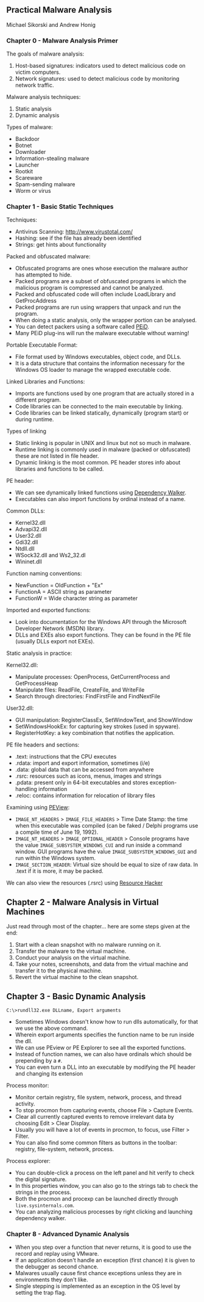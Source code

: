 ## Practical Malware Analysis
Michael Sikorski and Andrew Honig

### Chapter 0 - Malware Analysis Primer

The goals of malware analysis:

1. Host-based signatures: indicators used to detect malicious code on
   victim computers.
2. Network signatures: used to detect malicious code by monitoring network
   traffic.

Malware analysis techniques:

1. Static analysis
2. Dynamic analysis

Types of malware:

- Backdoor
- Botnet
- Downloader
- Information-stealing malware
- Launcher
- Rootkit
- Scareware
- Spam-sending malware
- Worm or virus

### Chapter 1 - Basic Static Techniques

Techniques:

- Antivirus Scanning: http://www.virustotal.com/
- Hashing: see if the file has already been identified
- Strings: get hints about functionality

Packed and obfuscated malware:

- Obfuscated programs are ones whose execution the malware author has
  attempted to hide.
- Packed programs are a subset of obfuscated programs in which the
  malicious program is compressed and cannot be analyzed.
- Packed and obfuscated code will often include LoadLibrary and
  GetProcAddress
- Packed programs are run using wrappers that unpack and run the program.
- When doing a static analysis, only the wrapper portion can be analysed.
- You can detect packers using a software called
  [PEiD](https://www.aldeid.com/wiki/PEiD).
- Many PEiD plug-ins will run the malware executable without warning!

Portable Executable Format:

- File format used by Windows executables, object code, and DLLs.
- It is a data structure that contains the information necessary for the
  Windows OS loader to manage the wrapped executable code.

Linked Libraries and Functions:

- Imports are functions used by one program that are actually stored in a
  different program.
- Code libraries can be connected to the main executable by linking.
- Code libraries can be linked statically, dynamically (program start) or
  during runtime.

Types of linking

- Static linking is popular in UNIX and linux but not so much in malware.
- Runtime linking is commonly used in malware (packed or obfuscated) these
  are not listed in file header.
- Dynamic linking is the most common. PE header stores info about libraries
  and functions to be called.

PE header:

- We can see dynamically linked functions using
  [Dependency Walker](http://www.dependencywalker.com).
- Executables can also import functions by ordinal instead of a name.

Common DLLs:

- Kernel32.dll
- Advapi32.dll
- User32.dll
- Gdi32.dll
- Ntdll.dll
- WSock32.dll and Ws2\_32.dl
- Wininet.dll

Function naming conventions:

- NewFunction = OldFunction + "Ex"
- FunctionA = ASCII string as parameter
- FunctionW = Wide character string as parameter

Imported and exported functions:

- Look into documentation for the Windows API through the Microsoft
  Developer Network (MSDN) library.
- DLLs and EXEs also export functions. They can be found in the PE file
  (usually DLLs export not EXEs).

Static analysis in practice:

Kernel32.dll:

- Manipulate processes: OpenProcess, GetCurrentProcess and GetProcessHeap
- Manipulate files: ReadFile, CreateFile, and WriteFile
- Search through directories: FindFirstFile and FindNextFile

User32.dll:

- GUI manipulation: RegisterClassEx, SetWindowText, and ShowWindow
- SetWindowsHookEx: for capturing key strokes (used in spyware).
- RegisterHotKey: a key combination that notifies the application.

PE file headers and sections:

- .text: instructions that the CPU executes
- .rdata: import and export information, sometimes (i/e)
- .data: global data that can be accessed from anywhere
- .rsrc: resources such as icons, menus, images and strings
- .pdata: present only in 64-bit executables and stores exception-handling
  information
- .reloc: contains information for relocation of library files

Examining using [PEView](https://www.aldeid.com/wiki/PEView):

- `IMAGE_NT_HEADERS` > `IMAGE_FILE_HEADERS` > Time Date Stamp: the time
  when this executable was compiled (can be faked / Delphi programs use a
  compile time of June 19, 1992).
- `IMAGE_NT_HEADERS` > `IMAGE_OPTIONAL_HEADER` > Console programs have the
  value `IMAGE_SUBSYSTEM_WINDOWS_CUI` and run inside a command window. GUI
  programs have the value `IMAGE_SUBSYSTEM_WINDOWS_GUI` and run within the
  Windows system.
- `IMAGE_SECTION_HEADER`: Virtual size should be equal to size of raw data.
  In .text if it is more, it may be packed.

We can also view the resources (.rsrc) using [Resource
Hacker](http://www.angusj.com/)

## Chapter 2 - Malware Analysis in Virtual Machines

Just read through most of the chapter... here are some steps given at the
end:

1. Start with a clean snapshot with no malware running on it.
2. Transfer the malware to the virtual machine.
3. Conduct your analysis on the virtual machine.
4. Take your notes, screenshots, and data from the virtual machine and
   transfer it to the physical machine.
5. Revert the virtual machine to the clean snapshot.

## Chapter 3 - Basic Dynamic Analysis

```
C:\>rundll32.exe DLLname, Export arguments
```

- Sometimes Windows doesn't know how to run dlls automatically, for that we
  use the above command.
- Wherein export arguments specifies the function name to be run inside the
  dll.
- We can use PEview or PE Explorer to see all the exported functions.
- Instead of function names, we can also have ordinals which should be
  prepending by a `#`.
- You can even turn a DLL into an executable by modifying the PE header and
  changing its extension

Process monitor:

- Monitor certain registry, file system, network, process, and thread
  activity.
- To stop procmon from capturing events, choose File > Capture Events.
- Clear all currently captured events to remove irrelevant data by choosing
  Edit > Clear Display.
- Usually you will have a lot of events in procmon, to focus, use Filter >
  Filter.
- You can also find some common filters as buttons in the toolbar:
  registry, file-system, network, process.

Process explorer:

- You can double-click a process on the left panel and hit verify to check
  the digital signature.
- In this properties window, you can also go to the strings tab to check
  the strings in the process.
- Both the procmon and procexp can be launched directly through
  `live.sysinternals.com`.
- You can analyzing malicious processes by right clicking and launching
  dependency walker.

### Chapter 8 - Advanced Dynamic Analysis

- When you step over a function that never returns, it is good to use the
  record and replay using VMware.
- If an application doesn't handle an exception (first chance) it is given
  to the debugger as second chance.
- Malwares usually cause first chance exceptions unless they are in
  environments they don't like.
- Single stepping is implemented as an exception in the OS level by setting
  the trap flag.
